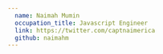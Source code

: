 ```yaml
---
  name: Naimah Mumin
  occupation_title: Javascript Engineer
  link: https://twitter.com/captnaimerica
  github: naimahm
---
```

